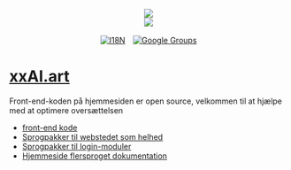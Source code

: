 <p align="center"><a href="https://xxai.art"><img src="https://cdn.jsdelivr.net/gh/xxai-art/doc/logo.svg"/></a><br/><a href="https://xxai.art"><img src="https://cdn.jsdelivr.net/gh/xxai-art/doc/xxai.svg"/></a></p><p align="center"><a href="https://github.com/xxai-art/doc#readme"><img alt="I18N" src="https://cdn.jsdelivr.net/gh/wactax/img/t.svg"/></a>　<a href="https://groups.google.com/u/0/g/xxai-art"><img alt="Google Groups" src="https://cdn.jsdelivr.net/gh/wactax/img/g-groups.svg"/></a></p>

# [xxAI.art](https://xxAI.art)

Front-end-koden på hjemmesiden er open source, velkommen til at hjælpe med at optimere oversættelsen

* [front-end kode](https://github.com/xxai-art/web)
* [Sprogpakker til webstedet som helhed](https://github.com/xxai-art/web/tree/main/i18n)
* [Sprogpakker til login-moduler](https://github.com/wacpkg/user/tree/main/ui.i18n)
* [Hjemmeside flersproget dokumentation](https://github.com/xxai-doc)
